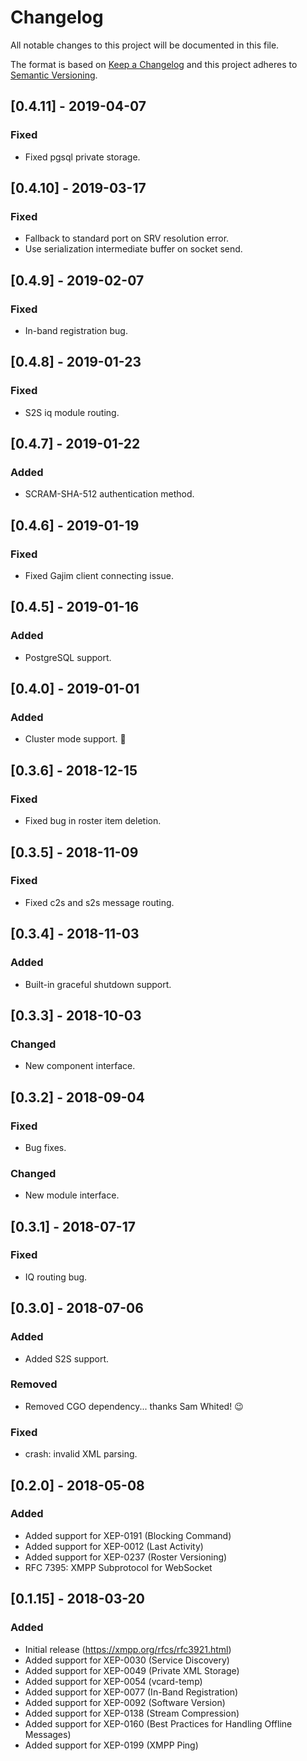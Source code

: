 # Changelog
All notable changes to this project will be documented in this file.

The format is based on [Keep a Changelog](http://keepachangelog.com/en/1.0.0/)
and this project adheres to [Semantic Versioning](http://semver.org/spec/v2.0.0.html).

## [0.4.11] - 2019-04-07
### Fixed
- Fixed pgsql private storage.

## [0.4.10] - 2019-03-17
### Fixed
- Fallback to standard port on SRV resolution error.
- Use serialization intermediate buffer on socket send.

## [0.4.9] - 2019-02-07
### Fixed
- In-band registration bug.

## [0.4.8] - 2019-01-23
### Fixed
- S2S iq module routing.

## [0.4.7] - 2019-01-22
### Added
- SCRAM-SHA-512 authentication method.

## [0.4.6] - 2019-01-19
### Fixed
- Fixed Gajim client connecting issue.

## [0.4.5] - 2019-01-16
### Added
- PostgreSQL support.

## [0.4.0] - 2019-01-01
### Added
- Cluster mode support. 🥳

## [0.3.6] - 2018-12-15
### Fixed
- Fixed bug in roster item deletion.

## [0.3.5] - 2018-11-09
### Fixed
- Fixed c2s and s2s message routing.

## [0.3.4] - 2018-11-03
### Added
- Built-in graceful shutdown support.

## [0.3.3] - 2018-10-03
### Changed
- New component interface.

## [0.3.2] - 2018-09-04
### Fixed
- Bug fixes.

### Changed
- New module interface.

## [0.3.1] - 2018-07-17
### Fixed
- IQ routing bug.

## [0.3.0] - 2018-07-06
### Added
- Added S2S support.

### Removed
- Removed CGO dependency... thanks Sam Whited! 😉

### Fixed
- crash: invalid XML parsing.

## [0.2.0] - 2018-05-08
### Added
- Added support for XEP-0191 (Blocking Command)
- Added support for XEP-0012 (Last Activity)
- Added support for XEP-0237 (Roster Versioning)
- RFC 7395: XMPP Subprotocol for WebSocket

## [0.1.15] - 2018-03-20
### Added
- Initial release (https://xmpp.org/rfcs/rfc3921.html)
- Added support for XEP-0030 (Service Discovery)
- Added support for XEP-0049 (Private XML Storage)
- Added support for XEP-0054 (vcard-temp)
- Added support for XEP-0077 (In-Band Registration)
- Added support for XEP-0092 (Software Version)
- Added support for XEP-0138 (Stream Compression)
- Added support for XEP-0160 (Best Practices for Handling Offline Messages)
- Added support for XEP-0199 (XMPP Ping)
